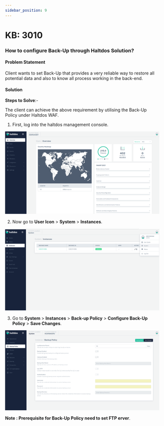 ```yaml
---
sidebar_position: 9
---
```


# KB: 3010

### **How to configure Back-Up through Haltdos Solution?**

#### **Problem Statement**

Client wants to set Back-Up that provides a very reliable way to restore all potential data and also to know all process working in the back-end.

#### **Solution**

**Steps to Solve**:-

The client can achieve the above requirement by utilising the Back-Up  Policy under Haltdos WAF.

1. First, log into the haltdos management console.

![kb-3010](/img/platform/kb/overview_kb_3010_1.png)

2. Now go to **User Icon** > **System** > **Instances**.

![kb-3010](/img/platform/kb/instances_kb_3010_2.png)

3. Go to **System** > **Instances** > **Back-up Policy** > **Configure Back-Up Policy** > **Save Changes**.

![kb-3010](/img/platform/kb/backup_policy_kb_3010_3.png)

**Note : Prerequisite for Back-Up Policy need to set FTP erver**.
